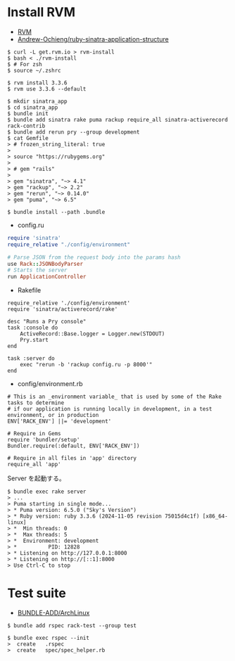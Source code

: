 # Install RVM

* [RVM](https://wiki.archlinux.org/title/RVM)
* [Andrew-Ochieng/ruby-sinatra-application-structure](https://github.com/Andrew-Ochieng/ruby-sinatra-application-structure)

```
$ curl -L get.rvm.io > rvm-install
$ bash < ./rvm-install
$ # For zsh
$ source ~/.zshrc
```

```
$ rvm install 3.3.6
$ rvm use 3.3.6 --default
```

```
$ mkdir sinatra_app
$ cd sinatra_app
$ bundle init
$ bundle add sinatra rake puma rackup require_all sinatra-activerecord rack-contrib
$ bundle add rerun pry --group development
$ cat Gemfile
> # frozen_string_literal: true
> 
> source "https://rubygems.org"
> 
> # gem "rails"
> 
> gem "sinatra", "~> 4.1"
> gem "rackup", "~> 2.2"
> gem "rerun", "~> 0.14.0"
> gem "puma", "~> 6.5"

$ bundle install --path .bundle
```

* config.ru
```ruby
require 'sinatra'
require_relative "./config/environment"

# Parse JSON from the request body into the params hash
use Rack::JSONBodyParser
# Starts the server
run ApplicationController
```

* Rakefile
```
require_relative './config/environment'
require 'sinatra/activerecord/rake'

desc "Runs a Pry console"
task :console do
    ActiveRecord::Base.logger = Logger.new(STDOUT)
    Pry.start
end

task :server do
    exec "rerun -b 'rackup config.ru -p 8000'"
end
```

* config/environment.rb
```
# This is an _environment variable_ that is used by some of the Rake tasks to determine
# if our application is running locally in development, in a test environment, or in production
ENV['RACK_ENV'] ||= 'development'

# Require in Gems
require 'bundler/setup'
Bundler.require(:default, ENV['RACK_ENV'])

# Require in all files in 'app' directory
require_all 'app'
```

Server を起動する。

```
$ bundle exec rake server
> ...
> Puma starting in single mode...
> * Puma version: 6.5.0 ("Sky's Version")
> * Ruby version: ruby 3.3.6 (2024-11-05 revision 75015d4c1f) [x86_64-linux]
> *  Min threads: 0
> *  Max threads: 5
> *  Environment: development
> *          PID: 12828
> * Listening on http://127.0.0.1:8000
> * Listening on http://[::1]:8000
> Use Ctrl-C to stop
```

# Test suite
* [BUNDLE-ADD/ArchLinux](https://man.archlinux.org/man/bundle-add.1.en)

```
$ bundle add rspec rack-test --group test
```

```
$ bundle exec rspec --init
>  create   .rspec
>  create   spec/spec_helper.rb
```

